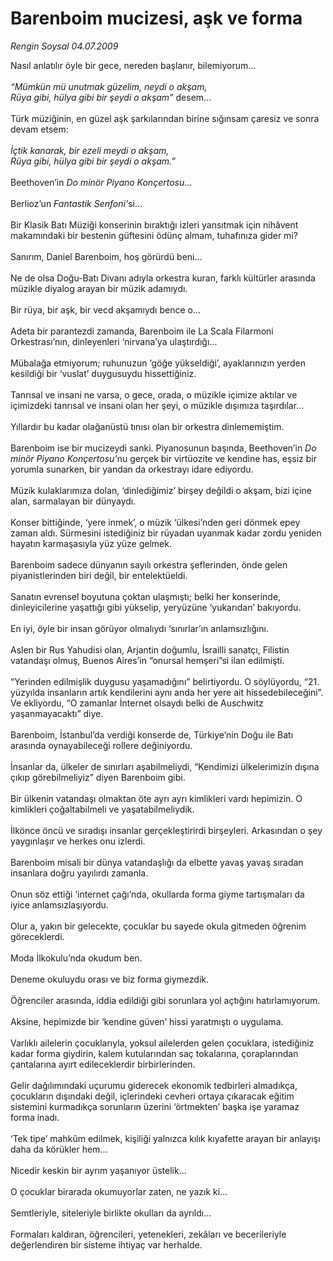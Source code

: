 # Barenboim mucizesi, aşk ve forma

*Rengin Soysal 04.07.2009*

<div class="taraf_structure_2col_1zq">
<div class="margen_n">



 <p>Nasıl anlatılır öyle bir gece, nereden başlanır, bilemiyorum...<i> <br/><br/>“Mümkün mü unutmak güzelim, neydi o akşam, <br/>Rüya gibi, hülya gibi bir şeydi o akşam”</i> desem... <br/><br/>Türk müziğinin, en güzel aşk şarkılarından birine sığınsam çaresiz ve sonra devam etsem:<i> <br/><br/>İçtik kanarak, bir ezeli meydi o akşam, <br/>Rüya gibi, hülya gibi bir şeydi o akşam.”</i> <br/><br/>Beethoven’in <i>Do minör Piyano Konçertosu</i>... <br/><br/>Berlioz’un <i>Fantastik Senfoni’</i>si... <br/><br/>Bir Klasik Batı Müziği konserinin bıraktığı izleri yansıtmak için nihâvent makamındaki bir bestenin güftesini ödünç almam, tuhafınıza gider mi? <br/><br/>Sanırım, Daniel Barenboim, hoş görürdü beni... <br/><br/>Ne de olsa Doğu-Batı Divanı adıyla orkestra kuran, farklı kültürler arasında müzikle diyalog arayan bir müzik adamıydı. <br/><br/>Bir rüya, bir aşk, bir vecd akşamıydı bence o... <br/><br/>Adeta bir parantezdi zamanda, Barenboim ile La Scala Filarmoni Orkestrası’nın, dinleyenleri ‘nirvana’ya ulaştırdığı... <br/><br/>Mübalağa etmiyorum; ruhunuzun ‘göğe yükseldiği’, ayaklarınızın yerden kesildiği bir ‘vuslat’ duygusuydu hissettiğiniz. <br/><br/>Tanrısal ve insani ne varsa, o gece, orada, o müzikle içimize aktılar ve içimizdeki tanrısal ve insani olan her şeyi, o müzikle dışımıza taşırdılar... <br/><br/>Yıllardır bu kadar olağanüstü tınısı olan bir orkestra dinlememiştim. <br/><br/>Barenboim ise bir mucizeydi sanki. Piyanosunun başında, Beethoven’in <i>Do minör Piyano Konçertosu’</i>nu gerçek bir virtüozite ve kendine has, eşsiz bir yorumla sunarken, bir yandan da orkestrayı idare ediyordu. <br/><br/>Müzik kulaklarımıza dolan, ‘dinlediğimiz’ birşey değildi o akşam, bizi içine alan, sarmalayan bir dünyaydı. <br/><br/>Konser bittiğinde, ‘yere inmek’, o müzik ‘ülkesi’nden geri dönmek epey zaman aldı. Sürmesini istediğiniz bir rüyadan uyanmak kadar zordu yeniden hayatın karmaşasıyla yüz yüze gelmek. <br/><br/>Barenboim sadece dünyanın sayılı orkestra şeflerinden, önde gelen piyanistlerinden biri değil, bir entelektüeldi. <br/><br/>Sanatın evrensel boyutuna çoktan ulaşmıştı; belki her konserinde, dinleyicilerine yaşattığı gibi yükselip, yeryüzüne ‘yukarıdan’ bakıyordu. <br/><br/>En iyi, öyle bir insan görüyor olmalıydı ‘sınırlar’ın anlamsızlığını. <br/><br/>Aslen bir Rus Yahudisi olan, Arjantin doğumlu, İsrailli sanatçı, Filistin vatandaşı olmuş, Buenos Aires’in “onursal hemşeri”si ilan edilmişti. <br/><br/>“Yerinden edilmişlik duygusu yaşamadığını” belirtiyordu. O söylüyordu, “21. yüzyılda insanların artık kendilerini aynı anda her yere ait hissedebileceğini”. Ve ekliyordu, “O zamanlar İnternet olsaydı belki de Auschwitz yaşanmayacaktı” diye. <br/><br/>Barenboim, İstanbul’da verdiği konserde de, Türkiye’nin Doğu ile Batı arasında oynayabileceği rollere değiniyordu. <br/><br/>İnsanlar da, ülkeler de sınırları aşabilmeliydi, “Kendimizi ülkelerimizin dışına çıkıp görebilmeliyiz” diyen Barenboim gibi. <br/><br/>Bir ülkenin vatandaşı olmaktan öte ayrı ayrı kimlikleri vardı hepimizin. O kimlikleri çoğaltabilmeli ve yaşatabilmeliydik. <br/><br/>İlkönce öncü ve sıradışı insanlar gerçekleştirirdi birşeyleri. Arkasından o şey yaygınlaşır ve herkes onu izlerdi. <br/><br/>Barenboim misali bir dünya vatandaşlığı da elbette yavaş yavaş sıradan insanlara doğru yayılırdı zamanla. <br/><br/>Onun söz ettiği ‘internet çağı’nda, okullarda forma giyme tartışmaları da iyice anlamsızlaşıyordu. <br/><br/>Olur a, yakın bir gelecekte, çocuklar bu sayede okula gitmeden öğrenim göreceklerdi. <br/><br/>Moda İlkokulu’nda okudum ben. <br/><br/>Deneme okuluydu orası ve biz forma giymezdik. <br/><br/>Öğrenciler arasında, iddia edildiği gibi sorunlara yol açtığını hatırlamıyorum. <br/><br/>Aksine, hepimizde bir ‘kendine güven’ hissi yaratmıştı o uygulama. <br/><br/>Varlıklı ailelerin çocuklarıyla, yoksul ailelerden gelen çocuklara, istediğiniz kadar forma giydirin, kalem kutularından saç tokalarına, çoraplarından çantalarına ayırt edileceklerdir birbirlerinden. <br/><br/>Gelir dağılımındaki uçurumu giderecek ekonomik tedbirleri almadıkça, çocukların dışındaki değil, içlerindeki cevheri ortaya çıkaracak eğitim sistemini kurmadıkça sorunların üzerini ‘örtmekten’ başka işe yaramaz forma inadı. <br/><br/>‘Tek tipe’ mahkûm edilmek, kişiliği yalnızca kılık kıyafette arayan bir anlayışı daha da körükler hem... <br/><br/>Nicedir keskin bir ayrım yaşanıyor üstelik... <br/><br/>O çocuklar birarada okumuyorlar zaten, ne yazık ki... <br/><br/>Semtleriyle, siteleriyle birlikte okulları da ayrıldı... <br/><br/>Formaları kaldıran, öğrencileri, yetenekleri, zekâları ve becerileriyle değerlendiren bir sisteme ihtiyaç var herhalde.</p>
<br/>
<br/>
<br/>



<br/>


<div id="taraf_not">
</div>

</div>


</div>
